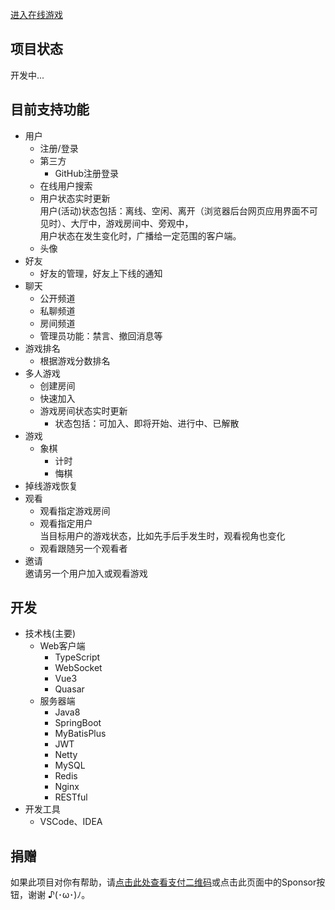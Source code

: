 
[进入在线游戏](http://180.76.185.34/)

## 项目状态
 开发中...

## 目前支持功能
* 用户
  - 注册/登录
  - 第三方
    + GitHub注册登录 
  - 在线用户搜索
  - 用户状态实时更新  
    用户(活动)状态包括：离线、空闲、离开（浏览器后台网页应用界面不可见时）、大厅中，游戏房间中、旁观中，  
    用户状态在发生变化时，广播给一定范围的客户端。
  - 头像
* 好友
  - 好友的管理，好友上下线的通知
* 聊天
  - 公开频道
  - 私聊频道
  - 房间频道
  - 管理员功能：禁言、撤回消息等
* 游戏排名
  - 根据游戏分数排名
* 多人游戏
  - 创建房间
  - 快速加入
  - 游戏房间状态实时更新
    + 状态包括：可加入、即将开始、进行中、已解散
* 游戏
  - 象棋
    + 计时
    + 悔棋
* 掉线游戏恢复
* 观看
  - 观看指定游戏房间
  - 观看指定用户  
    当目标用户的游戏状态，比如先手后手发生时，观看视角也变化
  - 观看跟随另一个观看者
* 邀请  
  邀请另一个用户加入或观看游戏

## 开发
* 技术栈(主要)
  - Web客户端
    + TypeScript
    + WebSocket
    + Vue3
    + Quasar
  - 服务器端
    + Java8
    + SpringBoot
    + MyBatisPlus
    + JWT
    + Netty
    + MySQL
    + Redis
    + Nginx
    + RESTful
* 开发工具
  - VSCode、IDEA


## 捐赠
如果此项目对你有帮助，请[点击此处查看支付二维码](https://github.com/hulang1024/sponsorship)或点击此页面中的Sponsor按钮，谢谢 ♪(･ω･)ﾉ。

